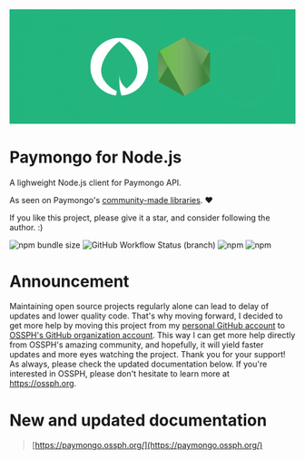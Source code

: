 
<img src="./paymongo-node.png"/>

# Paymongo for Node.js

A lighweight Node.js client for Paymongo API.

As seen on Paymongo's [community-made libraries](https://developers.paymongo.com/docs/community-made-libraries). :heart:

If you like this project, please give it a star, and consider following the author. :)

![npm bundle size](https://img.shields.io/bundlephobia/min/paymongo?style=flat-square) ![GitHub Workflow Status (branch)](https://img.shields.io/github/workflow/status/jofftiquez/paymongo/Deploy/master?label=test&style=flat-square) ![npm](https://img.shields.io/npm/v/paymongo?style=flat-square) ![npm](https://img.shields.io/npm/dw/paymongo?style=flat-square)

# Announcement

Maintaining open source projects regularly alone can lead to delay of updates and lower quality code. That's why moving forward, I decided to get more help by moving this project from my [personal GitHub account](https://github.com/jofftiquez) to [OSSPH's GitHub organization account](https://github.com/ossphilippines). This way I can get more help directly from OSSPH's amazing community, and hopefully, it will yield faster updates and more eyes watching the project. Thank you for your support! As always, please check the updated documentation below. If you're interested in OSSPH, please don't hesitate to learn more at https://ossph.org.

# New and updated documentation

> [https://paymongo.ossph.org/](https://paymongo.ossph.org/)
